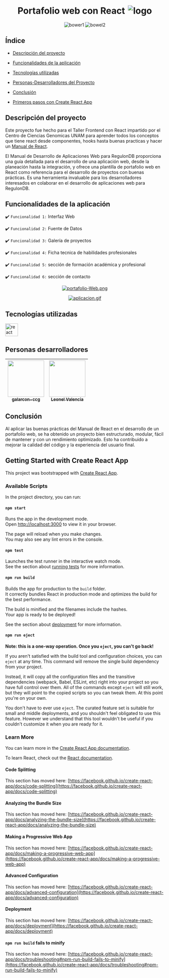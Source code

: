 <h1 align="center" style="display: flex; align-items:center; justify-content: center;">Portafolio web con React
    <img src="https://github.com/LeonelValencia/portafolio/assets/103957744/cb3e6e8e-20d0-4c26-b707-6ffd67935350" alt="logo" style="padding-left: 10px;">
</h1>

<p align="center">
   <img src="https://img.shields.io/bower/l/bootstrap" alt="bower1"/>
  <img src="https://img.shields.io/badge/npm-9.5.1-blue" alt="bowel2"/>
</p>

## Índice

* [Descripción del proyecto](#descripción-del-proyecto)

* [Funcionalidades de la aplicación](#funcionalidades-de-la-aplicación)

* [Tecnologías utilizadas](#tecnologías-utilizadas)

* [Personas-Desarrolladores del Proyecto](#personas-desarrolladores)

* [Conclusión](#conclusión)

* [Primeros pasos con Create React App](#getting-started-with-create-react-app)

## Descripción del proyecto

Este proyecto fue hecho para el Taller Frontend con React impartido por el Centro de Ciencias Genomicas UNAM para aprender todos los conceptos que tiene react desde componentes, hooks hasta buenas practicas y hacer un [Manual de React](https://github.com/regulondbunam/Manual-React).

El Manual de Desarrollo de Aplicaciones Web para RegulonDB proporciona una guía detallada para el desarrollo de una aplicación web, desde la planeación hasta la integración, y ofrece una plantilla de portafolio web en React como referencia para el desarrollo de proyectos con buenas prácticas. Es una herramienta invaluable para los desarrolladores interesados en colaborar en el desarrollo de aplicaciones web para RegulonDB.

## Funcionalidades de la aplicación 

:heavy_check_mark: `Funcionalidad 1:` Interfaz Web 

:heavy_check_mark: `Funcionalidad 2:` Fuente de Datos 

:heavy_check_mark: `Funcionalidad 3:` Galería de proyectos

:heavy_check_mark: `Funcionalidad 4:` Ficha tecnica de habilidades profesionales

:heavy_check_mark: `Funcionalidad 5:` sección de formación académica y profesional

:heavy_check_mark: `Funcionalidad 6:` sección de contacto

<div align="center">

[![portafolio-Web.png](https://i.postimg.cc/BnHr818P/portafolio-Web.png)](https://postimg.cc/BjZYkbBJ)
  
[![aplicacion.gif](https://i.postimg.cc/c189p3J1/aplicacion.gif)](https://postimg.cc/K4xDLRLC)

</div>

## Tecnologías utilizadas

<a href="https://react.dev/" target="_blank"> <img src="https://upload.wikimedia.org/wikipedia/commons/a/a7/React-icon.svg" alt="react" width="40" height="40"/> </a> 

## Personas desarrolladores

| [<img src="https://avatars.githubusercontent.com/u/55556303?v=4" width=115><br><sub>galarcon-ccg</sub>](https://github.com/galarcon-ccg) |  [<img src="https://avatars.githubusercontent.com/u/103957744?v=4" width=115><br><sub>Leonel Valencia</sub>](https://github.com/LeonelValencia)  |
| :---: | :---: 

## Conclusión

Al aplicar las buenas prácticas del Manual de React en el desarrollo de un portafolio web, se ha obtenido un proyecto bien estructurado, modular, fácil de mantener y con un rendimiento optimizado. Esto ha contribuido a mejorar la calidad del código y la experiencia del usuario final.

## Getting Started with Create React App

This project was bootstrapped with [Create React App](https://github.com/facebook/create-react-app).

### Available Scripts

In the project directory, you can run:

#### `npm start`

Runs the app in the development mode.\
Open [http://localhost:3000](http://localhost:3000) to view it in your browser.

The page will reload when you make changes.\
You may also see any lint errors in the console.

#### `npm test`

Launches the test runner in the interactive watch mode.\
See the section about [running tests](https://facebook.github.io/create-react-app/docs/running-tests) for more information.

#### `npm run build`

Builds the app for production to the `build` folder.\
It correctly bundles React in production mode and optimizes the build for the best performance.

The build is minified and the filenames include the hashes.\
Your app is ready to be deployed!

See the section about [deployment](https://facebook.github.io/create-react-app/docs/deployment) for more information.

#### `npm run eject`

**Note: this is a one-way operation. Once you `eject`, you can't go back!**

If you aren't satisfied with the build tool and configuration choices, you can `eject` at any time. This command will remove the single build dependency from your project.

Instead, it will copy all the configuration files and the transitive dependencies (webpack, Babel, ESLint, etc) right into your project so you have full control over them. All of the commands except `eject` will still work, but they will point to the copied scripts so you can tweak them. At this point you're on your own.

You don't have to ever use `eject`. The curated feature set is suitable for small and middle deployments, and you shouldn't feel obligated to use this feature. However we understand that this tool wouldn't be useful if you couldn't customize it when you are ready for it.

### Learn More

You can learn more in the [Create React App documentation](https://facebook.github.io/create-react-app/docs/getting-started).

To learn React, check out the [React documentation](https://reactjs.org/).

#### Code Splitting

This section has moved here: [https://facebook.github.io/create-react-app/docs/code-splitting](https://facebook.github.io/create-react-app/docs/code-splitting)

#### Analyzing the Bundle Size

This section has moved here: [https://facebook.github.io/create-react-app/docs/analyzing-the-bundle-size](https://facebook.github.io/create-react-app/docs/analyzing-the-bundle-size)

#### Making a Progressive Web App

This section has moved here: [https://facebook.github.io/create-react-app/docs/making-a-progressive-web-app](https://facebook.github.io/create-react-app/docs/making-a-progressive-web-app)

#### Advanced Configuration

This section has moved here: [https://facebook.github.io/create-react-app/docs/advanced-configuration](https://facebook.github.io/create-react-app/docs/advanced-configuration)

#### Deployment

This section has moved here: [https://facebook.github.io/create-react-app/docs/deployment](https://facebook.github.io/create-react-app/docs/deployment)

#### `npm run build` fails to minify

This section has moved here: [https://facebook.github.io/create-react-app/docs/troubleshooting#npm-run-build-fails-to-minify](https://facebook.github.io/create-react-app/docs/troubleshooting#npm-run-build-fails-to-minify)
